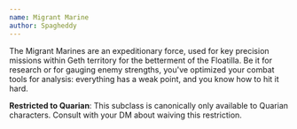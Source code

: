 ```yaml
---
name: Migrant Marine
author: Spagheddy
---
```

The Migrant Marines are an expeditionary force, used for key precision missions within Geth territory for the
betterment of the Floatilla. Be it for research or for gauging enemy strengths, you've optimized your combat tools for
analysis: everything has a weak point, and you know how to hit it hard.

__Restricted to Quarian__: This subclass is canonically only available to Quarian characters. Consult with your DM about waiving this restriction.
